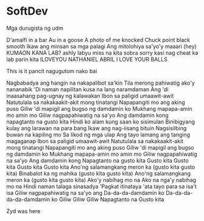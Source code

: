 # SoftDev
Mga durugista ng udm

D'amalfi in a bar Au in a goose
A photo of me knocked Chuck point black smooth
Ikaw ang minsan sa mga palagi
Ang mitolohiya sa'yo'y maaari (hey)
 KUMAON KANA LAB?
 ashly labyu miss na kita sobra sorry kasi nag cheat ka lab parin kita 
ILOVEYOU NATHANIEL ABRIL I LOVE YOUR BALLS


This is it pancit nagugutom nako bai

Nagbabadya ang hangin na nakapalibot sa'kin
Tila merong pahiwatig ako'y nananabik
'Di naman napilitan kusa na lang naramdaman
Ang 'di inaasahang pag-ugnay ng kalawakan
Ibon sa paligid umaawit-awit
Natutulala sa nakakaakit-akit mong tinatangi
Napapangiti mo ang aking puso
Giliw 'di mapigil ang bugso ng damdamin ko
Mukhang mapapa-amin mo amin mo
Giliw nagpapahiwatig na sa'yo
Ang damdamin kong napagtanto na gusto kita
Hindi ko alam kung saan ko sisimulan
Binibigyang kulay ang larawan na para bang
Ikaw ang nag-iisang bituin
Nagsisilbing buwan na kapiling mo
Sa likod ng mga ulap
Ang tayo lamang ang tanging magaganap
Ibon sa paligid umaawit-awit
Natutulala sa nakakaakit-akit mong tinatangi
Napapangiti mo ang aking puso
Giliw 'di mapigil ang bugso ng damdamin ko
Mukhang mapapa-amin mo amin mo
Giliw nagpapahiwatig na sa'yo
Ang damdamin kong
Napagtanto na gusto kita
Gusto kita
Gusto kita
Gusto kita
Gusto kita
Ano'ng salamangkang meron ka (gusto kita gusto kita)
Binabalot ka ng mahika (gusto kita gusto kita)
Ano'ng salamangkang meron ka (gusto kita gusto kita)
Ako'y nabihag mo na
Ako na nga'y nabihag mo na
Hindi naman talaga sinasadya
'Pagkat itinataya 'ata tayo para sa isa't isa
Giliw nagpapahiwatig na sa'yo ang
Da-da-da-damdamin ko
Da-da-da-da-da-damdamin ko
Giliw
Giliw
Giliw
Napagtanto na
Gusto kita


Zyd was here
